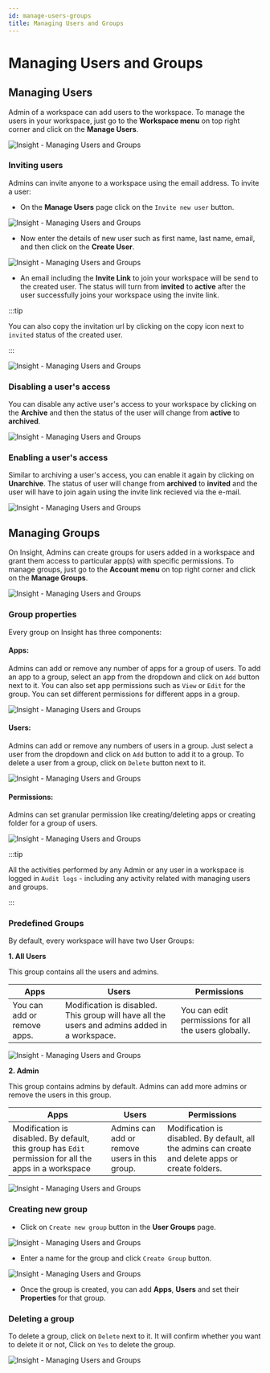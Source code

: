 ```yaml
---
id: manage-users-groups
title: Managing Users and Groups
---
```


# Managing Users and Groups

## Managing Users

Admin of a workspace can add users to the workspace. To manage the users in your workspace, just go to the **Workspace menu** on top right corner and click on the **Manage Users**.



![Insight - Managing Users and Groups](/_images/insight2/tutorial/manage-users-groups/menu1.png)



### Inviting users

Admins can invite anyone to a workspace using the email address. To invite a user:

- On the **Manage Users** page click on the `Invite new user` button.



![Insight - Managing Users and Groups](/_images/insight2/tutorial/manage-users-groups/userspage.png)

</div>

- Now enter the details of new user such as first name, last name, email, and then click on the **Create User**.



![Insight - Managing Users and Groups](/_images/insight2/tutorial/manage-users-groups/addnewuser.png)

</div>

- An email including the **Invite Link** to join your workspace will be send to the created user. The status will turn from **invited** to **active** after the user successfully joins your workspace using the invite link.

:::tip

You can also copy the invitation url by clicking on the copy icon next to `invited` status of the created user.

:::



![Insight - Managing Users and Groups](/_images/insight2/tutorial/manage-users-groups/status.png)

</div>

### Disabling a user's access

You can disable any active user's access to your workspace by clicking on the **Archive** and then the status of the user will change from **active** to **archived**.



![Insight - Managing Users and Groups](/_images/insight2/tutorial/manage-users-groups/archived.png)

</div>

### Enabling a user's access

Similar to archiving a user's access, you can enable it again by clicking on **Unarchive**. The status of user will change from **archived** to **invited** and the user will have to join again using the invite link recieved via the e-mail.



![Insight - Managing Users and Groups](/_images/insight2/tutorial/manage-users-groups/status.png)

</div>

## Managing Groups

On Insight, Admins can create groups for users added in a workspace and grant them access to particular app(s) with specific permissions. To manage groups, just go to the **Account menu** on top right corner and click on the **Manage Groups**.



![Insight - Managing Users and Groups](/_images/insight2/tutorial/manage-users-groups/menu2.png)

</div>

### Group properties

Every group on Insight has three components:

#### Apps:

Admins can add or remove any number of apps for a group of users. To add an app to a group, select an app from the dropdown and click on `Add` button next to it. You can also set app permissions such as `View` or `Edit` for the group. You can set different permissions for different apps in a group.



![Insight - Managing Users and Groups](/_images/insight2/tutorial/manage-users-groups/apps.png)

</div>

#### Users:

Admins can add or remove any numbers of users in a group. Just select a user from the dropdown and click on `Add` button to add it to a group. To delete a user from a group, click on `Delete` button next to it.



![Insight - Managing Users and Groups](/_images/insight2/tutorial/manage-users-groups/users.png)

</div>

#### Permissions:

Admins can set granular permission like creating/deleting apps or creating folder for a group of users.



![Insight - Managing Users and Groups](/_images/insight2/tutorial/manage-users-groups/permissions.png)

</div>

:::tip

All the activities performed by any Admin or any user in a workspace is logged in `Audit logs` - including any activity related with managing users and groups.

:::

### Predefined Groups

By default, every workspace will have two User Groups:

**1. All Users**

This group contains all the users and admins.

| Apps | Users | Permissions |
| ----------- | ----------- | ----------- |
| You can add or remove apps. | Modification is disabled. This group will have all the users and admins added in a workspace. | You can edit permissions for all the users globally. |



![Insight - Managing Users and Groups](/_images/insight2/tutorial/manage-users-groups/allusers.png)

</div>

**2. Admin**

This group contains admins by default. Admins can add more admins or remove the users in this group.

| Apps | Users | Permissions |
| ----------- | ----------- | ----------- |
| Modification is disabled. By default, this group has `Edit` permission for all the apps in a workspace  | Admins can add or remove users in this group. | Modification is disabled. By default, all the admins can create and delete apps or create folders. |



![Insight - Managing Users and Groups](/_images/insight2/tutorial/manage-users-groups/admin.png)

</div>

### Creating new group

- Click on `Create new group` button in the **User Groups** page.



![Insight - Managing Users and Groups](/_images/insight2/tutorial/manage-users-groups/newgroup1.png)

</div>

- Enter a name for the group and click `Create Group` button.



![Insight - Managing Users and Groups](/_images/insight2/tutorial/manage-users-groups/newgroup2.png)

</div>

- Once the group is created, you can add **Apps**, **Users** and set their **Properties** for that group.

### Deleting a group

To delete a group, click on `Delete` next to it. It will confirm whether you want to delete it or not, Click on `Yes` to delete the group.



![Insight - Managing Users and Groups](/_images/insight2/tutorial/manage-users-groups/deletegroup.png)

</div>
